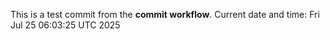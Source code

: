This is a test commit from the **commit workflow**.
Current date and time: Fri Jul 25 06:03:25 UTC 2025

